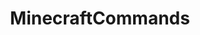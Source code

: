 ---
title: MinecraftCommands
crosslinks:
- Minecraft
- minecraftsuggestions
- MCFunctionsF
- MCAdvancements
- MCStructures
- raerth
- admincraft
- Gamemode4
- CTM
---